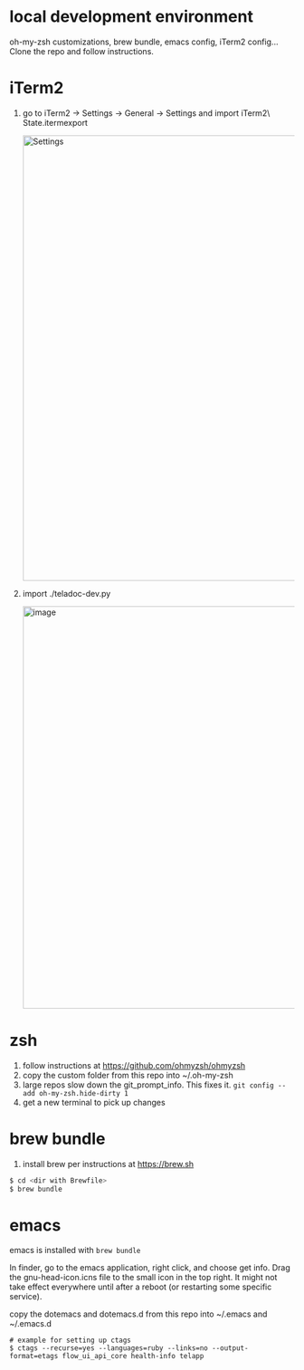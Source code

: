 # local development environment
oh-my-zsh customizations, brew bundle, emacs config, iTerm2 config... Clone the repo and follow instructions.

# iTerm2
1. go to iTerm2 -> Settings -> General -> Settings and import iTerm2\ State.itermexport
   
   <img width="787" alt="Settings" src="https://github.com/user-attachments/assets/ddd3e45d-b359-4947-bc49-a934af22dac2" />
3. import ./teladoc-dev.py


   <img width="711" alt="image" src="https://github.com/user-attachments/assets/37c4a226-5487-4a89-b1c8-10dba4b7e151" />


# zsh
1. follow instructions at https://github.com/ohmyzsh/ohmyzsh
2. copy the custom folder from this repo into ~/.oh-my-zsh
3. large repos slow down the git_prompt_info. This fixes it.
`git config --add oh-my-zsh.hide-dirty 1`
4. get a new terminal to pick up changes

# brew bundle
1. install brew per instructions at https://brew.sh
```zsh
$ cd <dir with Brewfile>
$ brew bundle
```

# emacs
emacs is installed with `brew bundle`

In finder, go to the emacs application, right click, and choose get info. Drag the gnu-head-icon.icns file to the small icon in the top right.
It might not take effect everywhere until after a reboot (or restarting some specific service).

copy the dotemacs and dotemacs.d from this repo into ~/.emacs and ~/.emacs.d
```
# example for setting up ctags
$ ctags --recurse=yes --languages=ruby --links=no --output-format=etags flow_ui_api_core health-info telapp
```

